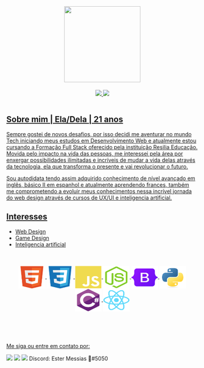 <div align="center"> <img src="https://user-images.githubusercontent.com/87023023/178999455-77c22620-693b-4a2c-9a14-78b78228894c.png" width="200" height="200"> </div>

<br>

<div align="center">
  <a href="https://github.com/est8r">
    <img height="180em" src="https://github-readme-stats.vercel.app/api?username=est8r&show_icons=true&theme=dracula&include_all_commits=true&count_private=true"/>
  <img height="180em" src="https://github-readme-stats.vercel.app/api/top-langs/?username=est8r&layout=compact&langs_count=7&theme=dracula"/>
</div>
  <br>
  
  ## Sobre mim | Ela/Dela | 21 anos
  Sempre gostei de novos desafios, por isso decidi me aventurar no mundo Tech iniciando meus estudos em Desenvolvimento Web e atualmente estou cursando a Formação Full Stack oferecido pela instituição Resilia Educação.
  Movida pelo impacto na vida das pessoas, me interessei pela área por enxergar possibilidades ilimitadas e incríveis de mudar a vida delas através da tecnologia, ela que transforma o presente e vai revolucionar o futuro.

Sou autodidata tendo assim adquirido conhecimento de nível avançado em inglês, básico II em espanhol e atualmente aprendendo frances, também me comprometendo a evoluir meus conhecimentos nessa incrível jornada do web design através de cursos de UX/UI e inteligencia artificial.
  
  ## Interesses
  - Web Design
  - Game Design
  - Inteligencia artificial
  
 <br>
  <div align="center" style="display: inline_block"><br>
    <img align="center" alt="ester-HTML" height="60" width="70" src="https://raw.githubusercontent.com/devicons/devicon/master/icons/html5/html5-original.svg">
  <img align="center" alt="ester-CSS" height="60" width="70" src="https://raw.githubusercontent.com/devicons/devicon/master/icons/css3/css3-original.svg">
  <img align="center" alt="ester-Js" height="60" width="70" src="https://raw.githubusercontent.com/devicons/devicon/master/icons/javascript/javascript-plain.svg">
  <img align="center" alt="ester-React" height="60" width="70" src="https://raw.githubusercontent.com/devicons/devicon/master/icons/nodejs/nodejs-original.svg">
  <img align="center" alt="ester-Bootstrap" height="60" width="70" src="https://raw.githubusercontent.com/devicons/devicon/master/icons/bootstrap/bootstrap-original.svg">
  <img align="center" alt="ester-Python" height="60" width="70" src="https://raw.githubusercontent.com/devicons/devicon/master/icons/python/python-original.svg">
  <img align="center" alt="ester-csharp" height="60" width="70" src="https://raw.githubusercontent.com/devicons/devicon/master/icons/csharp/csharp-original.svg">
  <img align="center" alt="ester-react" height="60" width="70" src="https://raw.githubusercontent.com/devicons/devicon/master/icons/react/react-original.svg">
</div>
  
  <br>
  <br>
  <br>
  <br>
  
  
  Me siga ou entre em contato por:
  <div >
  <a href="https://instagram.com/est8r" target="_blank"><img src="https://img.shields.io/badge/-Instagram-%23E4405F?style=for-the-badge&logo=instagram&logoColor=white" target="_blank"></a> 
  <a href = "mailto:estermessias6@gmail.com"><img src="https://img.shields.io/badge/-Gmail-%23333?style=for-the-badge&logo=gmail&logoColor=white" target="_blank"></a>
  <a href="https://www.linkedin.com/in/ester-messias-08b706177/" target="_blank"><img src="https://img.shields.io/badge/-LinkedIn-%230077B5?style=for-the-badge&logo=linkedin&logoColor=white" target="_blank"></a>
    Discord: Ester Messias 🐉#5050
  </div>
